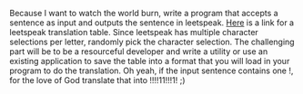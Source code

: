 Because I want to watch the world burn, write a program that accepts a sentence as input and outputs the sentence in leetspeak.  [Here](http://en.wikipedia.org/wiki/Leet) is a link for a leetspeak translation table.  Since leetspeak has multiple character selections per letter, randomly pick the character selection.  The challenging part will be to be a resourceful developer and write a utility or use an existing application to save the table into a format that you will load in your program to do the translation.  Oh yeah, if the input sentence contains one !, for the love of God translate that into !!!!11!!!1! ;)